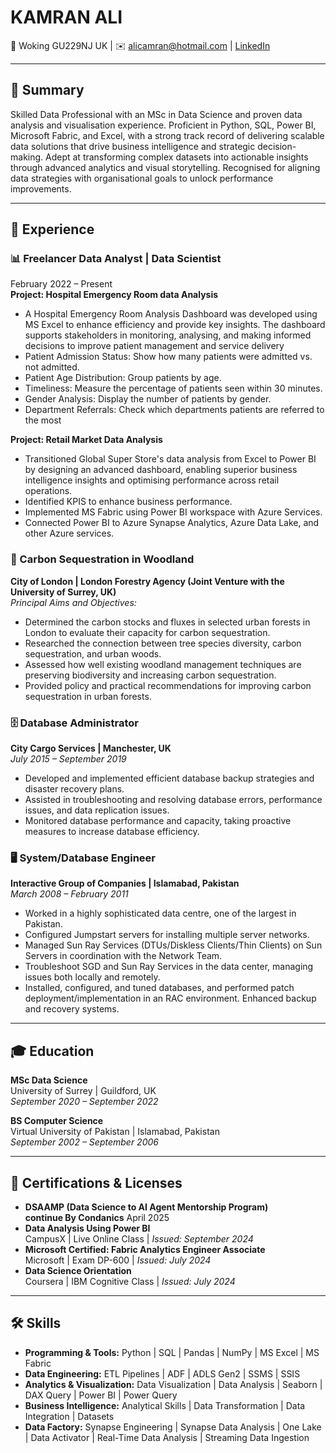 # KAMRAN ALI

📍 Woking GU229NJ UK | ✉️ alicamran@hotmail.com | [LinkedIn](https://linkedin.com/in/kamranaliuk)

---
## 📝 Summary

Skilled Data Professional with an MSc in Data Science and proven data analysis and visualisation experience. Proficient in Python, SQL, Power BI, Microsoft Fabric, and Excel, with a strong track record 
of delivering scalable data solutions that drive business intelligence and strategic decision-making. Adept 
at transforming complex datasets into actionable insights through advanced analytics and visual 
storytelling. Recognised for aligning data strategies with organisational goals to unlock performance 
improvements.

---

## 💼 Experience

### 📊 Freelancer Data Analyst | Data Scientist 
February 2022 –  Present<br>
**Project: Hospital Emergency Room data Analysis**

- A Hospital Emergency Room Analysis Dashboard was developed using MS Excel to enhance 
  efficiency and provide key insights. The dashboard supports stakeholders in monitoring, analysing, and 
  making informed decisions to improve patient management and service delivery 
- Patient Admission Status: Show how many patients were admitted vs. not admitted. 
- Patient Age Distribution: Group patients by age. 
- Timeliness: Measure the percentage of patients seen within 30 minutes. 
- Gender Analysis: Display the number of patients by gender. 
- Department Referrals: Check which departments patients are referred to the most<br>

**Project: Retail Market Data Analysis**        
 
- Transitioned Global Super Store's data analysis from Excel to Power BI by designing an advanced dashboard, enabling superior business intelligence insights and optimising performance across retail operations.  
- Identified KPIS to enhance business performance.  
- Implemented MS Fabric using Power BI workspace with Azure Services.  
- Connected Power BI to Azure Synapse Analytics, Azure Data Lake, and other Azure services.  

### 🌳 Carbon Sequestration in Woodland  
**City of London | London Forestry Agency (Joint Venture with the University of Surrey, UK)**  
_Principal Aims and Objectives:_  
- Determined the carbon stocks and fluxes in selected urban forests in London to evaluate their capacity for carbon sequestration.  
- Researched the connection between tree species diversity, carbon sequestration, and urban woods.  
- Assessed how well existing woodland management techniques are preserving biodiversity and increasing carbon sequestration.  
- Provided policy and practical recommendations for improving carbon sequestration in urban forests.  

### 🗄️ Database Administrator  
**City Cargo Services | Manchester, UK**  
_July 2015 – September 2019_  
- Developed and implemented efficient database backup strategies and disaster recovery plans.  
- Assisted in troubleshooting and resolving database errors, performance issues, and data replication issues.  
- Monitored database performance and capacity, taking proactive measures to increase database efficiency.  

### 🖥️ System/Database Engineer  
**Interactive Group of Companies | Islamabad, Pakistan**  
_March 2008 – February 2011_  
- Worked in a highly sophisticated data centre, one of the largest in Pakistan.  
- Configured Jumpstart servers for installing multiple server networks.  
- Managed Sun Ray Services (DTUs/Diskless Clients/Thin Clients) on Sun Servers in coordination with the Network Team.  
- Troubleshoot SGD and Sun Ray Services in the data center, managing issues both locally and remotely.  
- Installed, configured, and tuned databases, and performed patch deployment/implementation in an RAC environment. Enhanced backup and recovery systems.  

---

## 🎓 Education

**MSc Data Science**  
University of Surrey | Guildford, UK  
_September 2020 – September 2022_  

**BS Computer Science**  
Virtual University of Pakistan | Islamabad, Pakistan  
_September 2002 – September 2006_  

---

## 📜 Certifications & Licenses

- **DSAAMP (Data Science to AI Agent Mentorship Program)             
    continue By Condanics**                    April 2025
- **Data Analysis Using Power BI**  
    CampusX | Live Online Class | _Issued: September 2024_  
- **Microsoft Certified: Fabric Analytics Engineer Associate**  
    Microsoft | Exam DP-600 | _Issued: July 2024_  
- **Data Science Orientation**  
    Coursera | IBM Cognitive Class | _Issued: July 2024_  
---

## 🛠️ Skills

- **Programming & Tools:** Python | SQL | Pandas | NumPy | MS Excel | MS Fabric  
- **Data Engineering:** ETL Pipelines | ADF | ADLS Gen2 | SSMS | SSIS  
- **Analytics & Visualization:** Data Visualization | Data Analysis | Seaborn | DAX Query | Power BI | Power Query  
- **Business Intelligence:** Analytical Skills | Data Transformation | Data Integration | Datasets  
- **Data Factory:** Synapse Engineering | Synapse Data Analysis | One Lake | Data Activator | Real-Time Data Analysis | Streaming Data Ingestion  

